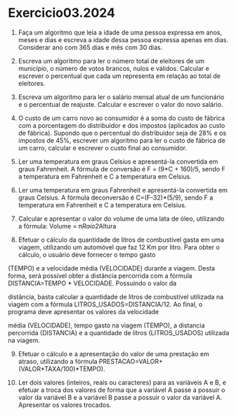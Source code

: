 # Exercicio03.2024
1) Faça um algoritmo que leia a idade de uma pessoa expressa em anos, meses e dias e escreva a idade dessa pessoa expressa apenas em dias. Considerar ano com 365 dias e mês com 30 dias.

2) Escreva um algoritmo para ler o número total de eleitores de um município, o número de votos brancos, nulos e válidos. Calcular e escrever o percentual que cada um representa em relação ao total de eleitores.

3) Escreva um algoritmo para ler o salário mensal atual de um funcionário e o percentual de reajuste. Calcular e escrever o valor do novo salário.

4) O custo de um carro novo ao consumidor é a soma do custo de fábrica com a porcentagem do distribuidor e dos impostos (aplicados ao custo de fábrica). Supondo que o percentual do distribuidor seja de 28% e os impostos de 45%, escrever um algoritmo para ler o custo de fábrica de um carro, calcular e escrever o custo final ao consumidor.

5) Ler uma temperatura em graus Celsius e apresentá-la convertida em graus Fahrenheit. A fórmula de conversão é F = (9*C + 160)/5, sendo F a temperatura em Fahrenheit e C a temperatura em Celsius.

6) Ler uma temperatura em graus Fahrenheit e apresentá-la convertida em graus Celsius. A fórmula deconversão é C=(F-32)*(5/9), sendo F a temperatura em Fahrenheit e C a temperatura em Celsius.

7) Calcular e apresentar o valor do volume de uma lata de óleo, utilizando a fórmula: Volume = π*Raio2*Altura

8) Efetuar o cálculo da quantidade de litros de combustível gasta em uma viagem, utilizando um automóvel que faz 12 Km por litro. Para obter o cálculo, o usuário deve fornecer o tempo gasto

(TEMPO) e a velocidade média (VELOCIDADE) durante a viagem. Desta forma, será possível obter a distância percorrida com a fórmula DISTANCIA=TEMPO * VELOCIDADE. Possuindo o valor da

distância, basta calcular a quantidade de litros de combustível utilizada na viagem com a fórmula LITROS_USADOS=DISTANCIA/12. Ao final, o programa deve apresentar os valores da velocidade

média (VELOCIDADE), tempo gasto na viagem (TEMPO), a distancia percorrida (DISTANCIA) e a quantidade de litros (LITROS_USADOS) utilizada na viagem.

9) Efetuar o cálculo e a apresentação do valor de uma prestação em atraso, utilizando a fórmula PRESTACAO=VALOR+(VALOR*TAXA/100)*TEMPO).

10) Ler dois valores (inteiros, reais ou caracteres) para as variáveis A e B, e efetuar a troca dos valores de forma que a variável A passe a possuir o valor da variável B e a variável B passe a possuir o valor da variável A. Apresentar os valores trocados.
